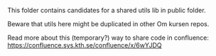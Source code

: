 This folder contains candidates for a shared utils lib in public folder.

Beware that utils here might be duplicated in other Om kursen repos.

Read more about this (temporary?) way to share code in confluence: https://confluence.sys.kth.se/confluence/x/6wYJDQ
